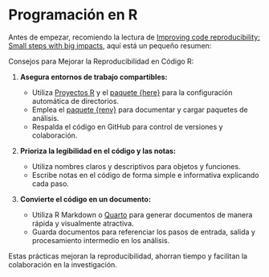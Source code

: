 # Programación en R

Antes de empezar, recomiendo la lectura de [Improving code reproducibility: Small steps with big impacts](https://communities.springernature.com/posts/improving-code-reproducibility-small-steps-with-big-impacts?utm_source=newsletter_mailer&utm_medium=email&utm_campaign=newsletter), aquí está un pequeño resumen:

Consejos para Mejorar la Reproducibilidad en Código R:

1. **Asegura entornos de trabajo compartibles:**
   - Utiliza [Proyectos R](https://r4ds.had.co.nz/workflow-projects.html) y el [paquete {here}](https://here.r-lib.org/) para la configuración automática de directorios.
   - Emplea el [paquete {renv}](https://rstudio.github.io/renv/index.html) para documentar y cargar paquetes de análisis.
   - Respalda el código en GitHub para control de versiones y colaboración.

2. **Prioriza la legibilidad en el código y las notas:**
   - Utiliza nombres claros y descriptivos para objetos y funciones.
   - Escribe notas en el código de forma simple e informativa explicando cada paso.

3. **Convierte el código en un documento:**
   - Utiliza R Markdown o [Quarto](https://quarto.org/) para generar documentos de manera rápida y visualmente atractiva.
   - Guarda documentos para referenciar los pasos de entrada, salida y procesamiento intermedio en los análisis.

Estas prácticas mejoran la reproducibilidad, ahorran tiempo y facilitan la colaboración en la investigación.
